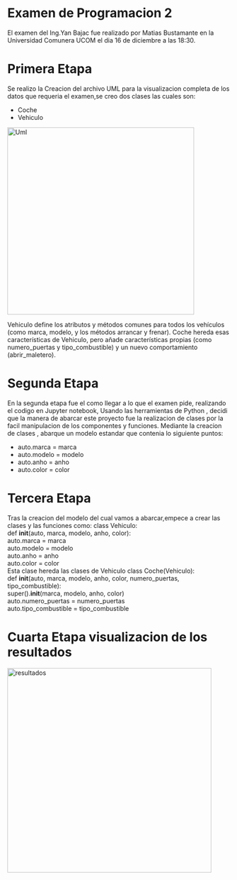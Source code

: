 # Examen de Programacion 2

El examen del Ing.Yan Bajac fue realizado por Matias Bustamante en la Universidad Comunera UCOM el dia 16 de diciembre a las 18:30.

# Primera Etapa

Se realizo la Creacion del archivo UML para la visualizacion completa de los datos que requeria el examen,se creo dos clases las cuales son:
<ul>
<li> Coche</li>
<li> Vehiculo</li>
</ul> 

<img width="422" alt="Uml" src="https://github.com/user-attachments/assets/3c53bce9-8514-4486-a945-147f16fdd81c" />

Vehiculo define los atributos y métodos comunes para todos los vehículos (como marca, modelo, y los métodos arrancar y frenar).
Coche hereda esas características de Vehiculo, pero añade características propias (como numero_puertas y tipo_combustible) y un nuevo comportamiento (abrir_maletero).

# Segunda Etapa

En la segunda etapa fue el como llegar a lo que el examen pide, realizando el codigo en Jupyter notebook, Usando las herramientas de Python , decidi que la manera de abarcar este proyecto fue la realizacion de clases por la facil manipulacion de los componentes y funciones.
Mediante la creacion de clases , abarque un modelo estandar que contenia lo siguiente puntos:
<ul> 
<li>auto.marca = marca</li>
    <li>    auto.modelo = modelo </li>
        <li>auto.anho = anho </li>
       <li> auto.color = color </li>
</ul>

# Tercera Etapa
Tras la creacion del modelo del cual vamos a abarcar,empece a  crear las clases y las funciones como:
 class Vehiculo: <br>
  def __init__(auto, marca, modelo, anho, color):<br>
        auto.marca = marca<br>
        auto.modelo = modelo<br>
        auto.anho = anho<br>
        auto.color = color<br>
Esta clase hereda las clases de Vehiculo
class Coche(Vehiculo):<br>
  def __init__(auto, marca, modelo, anho, color, numero_puertas, tipo_combustible):<br>
  super().__init__(marca, modelo, anho, color)<br>
  auto.numero_puertas = numero_puertas<br>
  auto.tipo_combustible = tipo_combustible<br>

# Cuarta Etapa visualizacion de los resultados



<img width="461" alt="resultados" src="https://github.com/user-attachments/assets/edc4c315-1b08-4c9d-9869-39cb6ccde227" />



